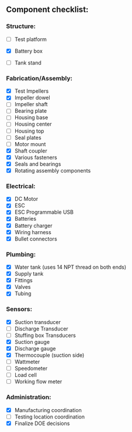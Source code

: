 ## Component checklist:

### Structure:
- [ ] Test platform
- [x] Battery box
- [ ] Tank stand


### Fabrication/Assembly:
- [x] Test Impellers
- [x] Impeller dowel
- [ ] Impeller shaft
- [ ] Bearing plate
- [ ] Housing base
- [ ] Housing center
- [ ] Housing top
- [ ] Seal plates
- [ ] Motor mount
- [x] Shaft coupler
- [x] Various fasteners
- [x] Seals and bearings
- [x] Rotating assembly components

### Electrical:
- [x] DC Motor
- [x] ESC
- [x] ESC Programmable USB
- [x] Batteries
- [x] Battery charger
- [x] Wiring harness
- [x] Bullet connectors

### Plumbing:
- [x] Water tank (uses 14 NPT thread on both ends)
- [x] Supply tank
- [x] Fittings
- [x] Valves
- [x] Tubing

### Sensors:
- [x] Suction transducer
- [ ] Discharge Transducer
- [ ] Stuffing box Transducers
- [x] Suction gauge
- [x] Discharge gauge
- [x] Thermocouple (suction side)
- [ ] Wattmeter
- [ ] Speedometer
- [ ] Load cell
- [ ] Working flow meter

### Administration:
- [x] Manufacturing coordination
- [ ] Testing location coordination
- [x] Finalize DOE decisions
